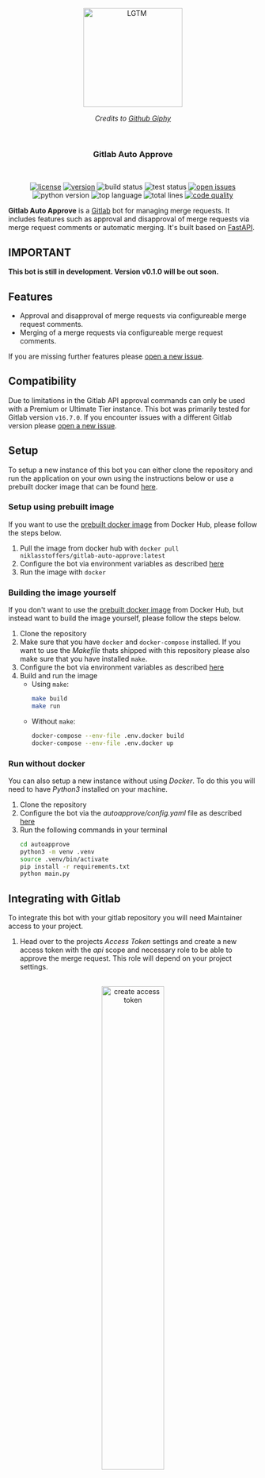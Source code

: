 <p align="center">
    <img src="https://media2.giphy.com/media/NytMLKyiaIh6VH9SPm/giphy.gif?cid=ecf05e47d9ttw0m7xov7ez4kh01r3x84hrwzycd46ucfo0v8&ep=v1_gifs_search&rid=giphy.gif&ct=g" alt="LGTM" height="200px">
    <p align="center"><i>Credits to <a href="https://giphy.com/gifs/GitHub-ok-thumbs-up-thumb-NytMLKyiaIh6VH9SPm">Github Giphy</a></i></p>
</p>

<br>
<h3 align="center">Gitlab Auto Approve</h3>
<br>

<p align="center">
    <a href="https://github.com/niklasstoffers/gitlab-auto-approve/blob/main/LICENSE"><img src="https://img.shields.io/github/license/niklasstoffers/gitlab-auto-approve?color=informational" alt="license"></a>
    <a href="https://hub.docker.com/repository/docker/niklasstoffers/gitlab-auto-approve/general"><img src="https://img.shields.io/docker/v/niklasstoffers/gitlab-auto-approve" alt="version"></a>
    <img src="https://img.shields.io/github/actions/workflow/status/niklasstoffers/gitlab-auto-approve/build.yml" alt="build status">
    <img src="https://img.shields.io/github/actions/workflow/status/niklasstoffers/gitlab-auto-approve/test.yml?label=test" alt="test status">
    <a href="https://github.com/niklasstoffers/gitlab-auto-approve/issues"><img src="https://img.shields.io/github/issues/niklasstoffers/gitlab-auto-approve" alt="open issues" /></a>
    <br>
    <img src="https://img.shields.io/badge/python_version-3.12-blue" alt="python version">
    <img src="https://img.shields.io/github/languages/top/niklasstoffers/gitlab-auto-approve?color=blueviolet" alt="top language">
    <img src="https://sloc.xyz/github/niklasstoffers/gitlab-auto-approve" alt="total lines">
    <a href="https://www.codefactor.io/repository/github/niklasstoffers/gitlab-auto-approve"><img src="https://www.codefactor.io/repository/github/niklasstoffers/gitlab-auto-approve/badge" alt="code quality" /></a>
</p>

**Gitlab Auto Approve** is a [Gitlab](https://about.gitlab.com/) bot for managing merge requests. It includes features such as approval and disapproval of merge requests via merge request comments or automatic merging. It's built based on [FastAPI](https://fastapi.tiangolo.com/).

## IMPORTANT

**This bot is still in development. Version v0.1.0 will be out soon.**

## Features

- Approval and disapproval of merge requests via configureable merge request comments.
- Merging of a merge requests via configureable merge request comments.

If you are missing further features please [open a new issue](https://github.com/niklasstoffers/gitlab-auto-approve/issues/new).

## Compatibility

Due to limitations in the Gitlab API approval commands can only be used with a Premium or Ultimate Tier instance. This bot was primarily tested for Gitlab version `v16.7.0`. If you encounter issues with a different Gitlab version please [open a new issue](https://github.com/niklasstoffers/gitlab-auto-approve/).

## Setup

To setup a new instance of this bot you can either clone the repository and run the application on your own using the instructions below or use a prebuilt docker image that can be found [here](https://hub.docker.com/r/niklasstoffers/gitlab-auto-approve).

### Setup using prebuilt image

If you want to use the [prebuilt docker image](https://hub.docker.com/r/niklasstoffers/gitlab-auto-approve) from Docker Hub, please follow the steps below.

1. Pull the image from docker hub with `docker pull niklasstoffers/gitlab-auto-approve:latest`
2. Configure the bot via environment variables as described [here](#configuration)
3. Run the image with `docker`

### Building the image yourself

If you don't want to use the [prebuilt docker image](https://hub.docker.com/r/niklasstoffers/gitlab-auto-approve) from Docker Hub, but instead want to build the image yourself, please follow the steps below.

1. Clone the repository
2. Make sure that you have `docker` and `docker-compose` installed. If you want to use the *Makefile* thats shipped with this repository please also make sure that you have installed `make`.
3. Configure the bot via environment variables as described [here](#configuration)
4. Build and run the image
    * Using `make`:
        ```bash
        make build
        make run
        ```
    * Without `make`:
        ```bash
        docker-compose --env-file .env.docker build
        docker-compose --env-file .env.docker up
        ```

### Run without docker ###

You can also setup a new instance without using *Docker*. To do this you will need to have *Python3* installed on your machine.

1. Clone the repository
2. Configure the bot via the *autoapprove/config.yaml* file as described [here](#configuration)
3. Run the following commands in your terminal
    ```bash
    cd autoapprove
    python3 -m venv .venv
    source .venv/bin/activate
    pip install -r requirements.txt
    python main.py
    ```

## Integrating with Gitlab

To integrate this bot with your gitlab repository you will need Maintainer access to your project.

1. Head over to the projects *Access Token* settings and create a new access token with the *api* scope and necessary role to be able to approve the merge request. This role will depend on your project settings.
<p align="center">
    <br>
    <img src="./assets/create_access_token.png" alt="create access token" width="50%">
</p>
2. Open the projects *Webhooks* settings and add a new webhook. 
    1. Specify the url as the url your instance is running under. The endpoint will be `/approve-merge`.
    2. Create a secret token that the bot will use to verify that the HTTP request comes from your webhook.
    3. Add the `comment` trigger
    4. Depending on whether you use SSL and whether your SSL certificate is self-signed, enable or disable the *Enable SSL verification* option.
<p align="center">
    <br>
    <br>
    <img src="./assets/create_webhook.png" alt="create webhook" width="50%">
</p>
<br>

## CLI Options

When starting the bot you can use a number of CLI options to configure the bot to your needs. These options primarily alter the behavior during the bots startup phase (before configuration from the yaml file has been loaded).

| Option      | Description |
| ----------- | ----------- |
| `-c, --config` | Path to config file. Default is `config.yaml` |
| `--startup-log-level` | Specifies the log level to use during startup. Default is `INFO` |
| `--disable-startup-logs` | Disables startup logs. Default is `false` |
| `--disable-startup-file-logs` | Disables writing startup logs to a file. Default is `false` |
| `--startup-log-file` | Specifies the log file which will be used for startup file logs. Default is `startup.log` |

## Configuration

You can use the following configuration options to configure the bot to your specific needs. The bot accepts both configuration via the *autoapprove/config.yaml* file as well as environment variables. Environment variable configuration will override configuration in the *autoapprove/config.yaml* file. If you're running the bot using docker, most of the options below will be supplied with default values. To configure the bot when running with docker you can either use environment variables or mount a configuration file into the container and override the configuration file path with the `--config` CLI option.

| Option      | Environment variable | Description |
| ----------- | ----------- | ----------- |
| `gitlab` | - | Section for Gitlab specific configuration |
| `gitlab.host` | `GITLAB__HOST` | Configures the server url of the gitlab server |
| `gitlab.access_token` | `GITLAB__ACCESS_TOKEN` | Access token that needs to be setup for your gitlab repository. This is used in order to make calls to the Gitlab API |
| `gitlab.webhook_token` | `GITLAB__WEBHOOK_TOKEN` | Webhook token that was specified when creating the `comment` trigger webhook |
| `trusted_hosts_only` | `TRUSTED_HOSTS_ONLY` | If enabled will block HTTP requests that do not contain your `gitlab_host` in the HTTP Host header |
| `environment` | `ENVIRONMENT` | Sets the environment the bot will run under. Supports either `DEVELOPMENT` or `PRODUCTION`. Under the `DEVELOPMENT` environment certain features like the Open-API documentation will be available. |
| `ssl` | - | Section for SSL specific configuration options |
| `ssl.enable` | `SSL__ENABLE` | Enables HTTPS. You will need additional configuration for your SSL certificates. See [HTTPS](#https) |
| `ssl.key_file` | `SSL__KEY_FILE` | Path to your SSL private key file |
| `ssl.cert_file` | `SSL__CERT_FILE` | Path to your SSL certificate file |
| `commands` | - | Section for command specific configuration |
| `commands.<type>` | - | Section for command type specific configuration. This configuration options are available to all commands. |
| `commands.<type>.keyword` | `COMMANDS__<TYPE>__KEYWORD` | Keyword that the bot will scan the user comment for. |
| `commands.<type>.ignore_case` | `COMMANDS__<TYPE>__IGNORE_CASE` | If set to `true` the bot won't treate keywords case-sensitive. |
| `commands.<type>.strict_match` | `COMMANDS__<TYPE>__STRICT_MATCH` | If set to `true` the bot will only invoke the command when the user comment **only** contains the keyword. If set to `false` the keyword only needs to be present within the entire comment. |
| `commands.<type>.only_for_members` | `COMMANDS__<TYPE>__ONLY_FOR_MEMBERS` | Comma-separated list of Gitlab usernames. If specified the bot will only invoke the command if the comment author is in the username list. |
| `commands.<type>.requires_role` | `COMMANDS__<TYPE>__REQUIRES_ROLE` | Required role for the command. If specified the bot will only invoke the command if the comment author has the specified role. Can be set to `NO_ACCESS`, `MINIMAL_ACCESS`, `GUEST`, `REPORTER`, `DEVELOPER`, `MAINTAINER` or `OWNER`. |
| `commands.<type>.message` | `COMMANDS__<TYPE>__MESSAGE` | Comment response that the bot will create after invoking the command. If left empty the bot won't send a message at all. |
| `commands.approval` | - | Section for configuration options regarding the approval of merge requests. |
| `commands.disapproval` | - | Section for configuration options regarding the disapproval of merge requests. |
| `commands.merge` | - | Section for configuration options regarding merge of merge requests. |
| `uvicorn.reload` | `UVICORN__RELOAD` | If set to `true` uvicorn will reload the server upon file change. This should be set to `false` in production environments but is a useful setting for development. |
| `logging` | - | Section for configuration options regarding logging |
| `logging.enable` | `LOGGING__ENABLE` | Enables logging within the application. Note that the bot also comes with startup logging which already logs before configuration is loaded. If you want to disable startup logging invoke the application with the `--disable-startup-logs` command line option. |
| `logging.level` | `LOGGING__LEVEL` | Sets the log level to be used. Can be set to `DEBUG`, `INFO`, `WARNING`, `ERROR` or `CRITICAL`. |
| `logging.handlers` | - | Section for configuration options regarding logging handlers. |
| `logging.handlers.console` | - | Section for configuration options regarding console logging handler. |
| `logging.handlers.console.enable` | `LOGGING__HANDLERS__CONSOLE__ENABLE` | If set to `true` the application will log to the console. |
| `logging.handlers.file` | - | Section for configuration options regarding file logging handler. |
| `logging.handlers.file.enable` | `LOGGING__HANDLERS__FILE__ENABLE` | If set to `true` the application will log to a file. |
| `logging.handlers.file.logfile` | `LOGGING__HANDLERS__FILE__LOGFILE` | Path to the logfile. Must be set if file logging is enabled. |

### HTTPS

To use HTTPS with the bot you will need to enable SSL via the configuration options. Furthermore you will also need to supply the SSL certificate and private key to the bot. If you're running the bot with docker, we recommend mounting a volume into the container that contains your SSL certificate and specifying the path accordingly. If you run the bot without docker you can just specify a path on your local filesystem.

<br>

> [!WARNING]   
> We strongly recommend enabling HTTPS as traffic will be unencrypted and publicly visible otherwise. This traffic will include confidential information such as usernames, project names, project/group access tokens and more!